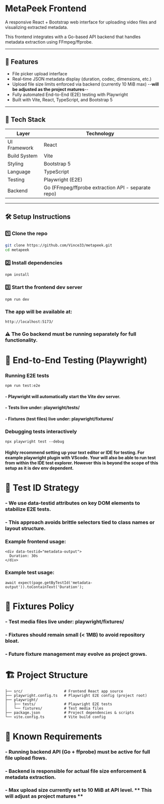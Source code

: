 # MetaPeek Frontend

A responsive React + Bootstrap web interface for uploading video files and visualizing extracted metadata.

This frontend integrates with a Go-based API backend that handles metadata extraction using FFmpeg/ffprobe.

---

## 🚀 Features

- File picker upload interface
- Real-time JSON metadata display (duration, codec, dimensions, etc.)
- Upload file size limits enforced via backend (currently 10 MiB max) --**will be adjusted as the project matures**--
- Fully automated End-to-End (E2E) testing with Playwright
- Built with Vite, React, TypeScript, and Bootstrap 5

---

## 🧰 Tech Stack

| Layer | Technology |
|-------|-------------|
| UI Framework | React |
| Build System | Vite |
| Styling | Bootstrap 5 |
| Language | TypeScript |
| Testing | Playwright (E2E) |
| Backend | Go (FFmpeg/ffprobe extraction API - separate repo) |

---

## 🛠️ Setup Instructions

### 1️⃣ Clone the repo

```bash
git clone https://github.com/Vince33/metapeek.git
cd metapeek
```

### 2️⃣ Install dependencies
```
npm install
```

### 3️⃣ Start the frontend dev server
```
npm run dev
```

### The app will be available at:
```
http://localhost:5173/
```
### ⚠ The Go backend must be running separately for full functionality.

# 🔬 End-to-End Testing (Playwright)

### Running E2E tests
```
npm run test:e2e
```
#### - Playwright will automatically start the Vite dev server.
#### - Tests live under: playwright/tests/
#### - Fixtures (test files) live under: playwright/fixtures/

### Debugging tests interactively
```
npx playwright test --debug
```
#### Highly recommend setting up your text editor or IDE for testing. For example playwright plugin with VScode. Your will also be able to run test from within the IDE test explorer. However this is beyond the scope of this setup as it is dev env dependent. 

# 🧪 Test ID Strategy
### - We use data-testid attributes on key DOM elements to stabilize E2E tests.
### - This approach avoids brittle selectors tied to class names or layout structure.

### Example frontend usage:
```
<div data-testid="metadata-output">
  Duration: 30s
</div>
```

### Example test usage:
```
await expect(page.getByTestId('metadata-output')).toContainText('Duration');
```

# 🎯 Fixtures Policy
### - Test media files live under: playwright/fixtures/
### - Fixtures should remain small (< 1MB) to avoid repository bloat.
### - Future fixture management may evolve as project grows.

# 🏗 Project Structure
```.
├── src/                   # Frontend React app source
├── playwright.config.ts   # Playwright E2E config (project root)
├── playwright/
│   ├── tests/             # Playwright E2E tests
│   └── fixtures/          # Test media files
├── package.json           # Project dependencies & scripts
└── vite.config.ts         # Vite build config
```

# 🚧 Known Requirements
### - Running backend API (Go + ffprobe) must be active for full file upload flows.
### - Backend is responsible for actual file size enforcement & metadata extraction.
### - Max upload size currently set to 10 MiB at API level. ** This will adjust as project matures **